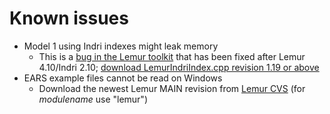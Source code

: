 # Known issues #

  * Model 1 using Indri indexes might leak memory
    * This is a [bug in the Lemur toolkit](http://sourceforge.net/tracker/?func=detail&aid=2879981&group_id=161383&atid=819615) that has been fixed after Lemur 4.10/Indri 2.10; [download LemurIndriIndex.cpp revision 1.19 or above](http://lemur.cvs.sourceforge.net/viewvc/lemur/lemur/index/src/LemurIndriIndex.cpp)
  * EARS example files cannot be read on Windows
    * Download the newest Lemur MAIN revision from [Lemur CVS](http://sourceforge.net/scm/?type=cvs&group_id=161383) (for _modulename_ use "lemur")
